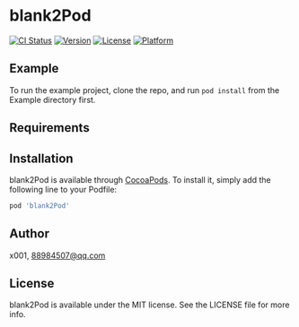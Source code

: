 # blank2Pod

[![CI Status](https://img.shields.io/travis/x001/blank2Pod.svg?style=flat)](https://travis-ci.org/x001/blank2Pod)
[![Version](https://img.shields.io/cocoapods/v/blank2Pod.svg?style=flat)](https://cocoapods.org/pods/blank2Pod)
[![License](https://img.shields.io/cocoapods/l/blank2Pod.svg?style=flat)](https://cocoapods.org/pods/blank2Pod)
[![Platform](https://img.shields.io/cocoapods/p/blank2Pod.svg?style=flat)](https://cocoapods.org/pods/blank2Pod)

## Example

To run the example project, clone the repo, and run `pod install` from the Example directory first.

## Requirements

## Installation

blank2Pod is available through [CocoaPods](https://cocoapods.org). To install
it, simply add the following line to your Podfile:

```ruby
pod 'blank2Pod'
```

## Author

x001, 88984507@qq.com

## License

blank2Pod is available under the MIT license. See the LICENSE file for more info.
